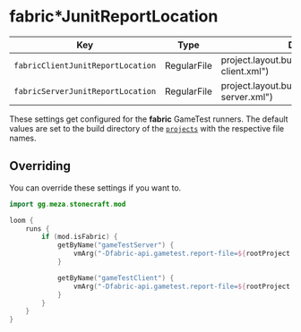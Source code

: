 # fabric*JunitReportLocation

| Key                               | Type        | Default                                                |
|-----------------------------------|-------------|--------------------------------------------------------|
| `fabricClientJunitReportLocation` | RegularFile | project.layout.buildDirectory.file("junit-client.xml") |
| `fabricServerJunitReportLocation` | RegularFile | project.layout.buildDirectory.file("junit-server.xml") |

These settings get configured for the **fabric** GameTest runners.
The default values are set to the build directory of the [`projects`](../index.mdx#project-vs-root-project) with the respective file names.

## Overriding

You can override these settings if you want to.

```kotlin title="build.gradle.kts"
import gg.meza.stonecraft.mod

loom {
    runs {
        if (mod.isFabric) {
            getByName("gameTestServer") {
                vmArg("-Dfabric-api.gametest.report-file=${rootProject.file("build/junit.xml")}")
            }

            getByName("gameTestClient") {
                vmArg("-Dfabric-api.gametest.report-file=${rootProject.file("build/junit.xml")}")
            }
        }
    }
}
```
